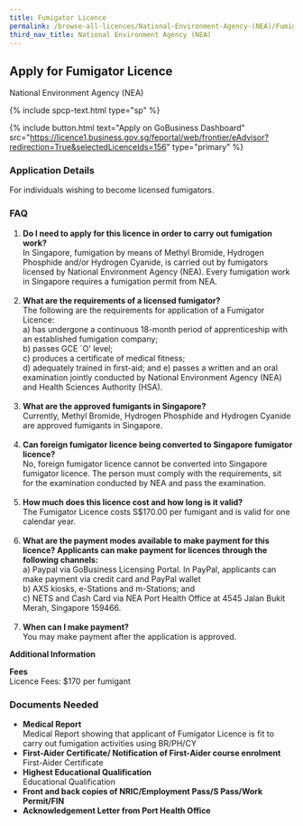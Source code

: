 ```yaml
---
title: Fumigator Licence
permalink: /browse-all-licences/National-Environment-Agency-(NEA)/Fumigator-Licence
third_nav_title: National Environment Agency (NEA)
---
```


## Apply for Fumigator Licence

National Environment Agency (NEA)

{% include spcp-text.html type="sp" %}

{% include button.html text="Apply on GoBusiness Dashboard" src="https://licence1.business.gov.sg/feportal/web/frontier/eAdvisor?redirection=True&selectedLicenceIds=156" type="primary" %}

### Application Details

<p>For individuals wishing to become licensed fumigators.</p>
<h3>FAQ</h3>
<ol>
<li><strong>Do I need to apply for this licence in order to carry out fumigation work?</strong><br />In Singapore, fumigation by means of Methyl Bromide, Hydrogen Phosphide and/or Hydrogen Cyanide, is carried out by fumigators licensed by National Environment Agency (NEA). Every fumigation work in Singapore requires a fumigation permit from NEA.<br /><br /></li>
<li><strong>What are the requirements of a licensed fumigator?</strong><br />The following are the requirements for application of a Fumigator Licence:<br />a) has undergone a continuous 18-month period of apprenticeship with an established fumigation company;<br />b) passes GCE `O' level;<br />c) produces a certificate of medical fitness;<br />d) adequately trained in first-aid; and e) passes a written and an oral examination jointly conducted by National Environment Agency (NEA) and Health Sciences Authority (HSA).<br /><br /></li>
<li><strong> What are the approved fumigants in Singapore?</strong><br />Currently, Methyl Bromide, Hydrogen Phosphide and Hydrogen Cyanide are approved fumigants in Singapore.<br /><br /></li>
<li><strong>Can foreign fumigator licence being converted to Singapore fumigator licence?</strong><br />No, foreign fumigator licence cannot be converted into Singapore fumigator licence. The person must comply with the requirements, sit for the examination conducted by NEA and pass the examination.<br /><br /></li>
<li><strong>How much does this licence cost and how long is it valid?</strong><br />The Fumigator Licence costs S$170.00 per fumigant and is valid for one calendar year.<br /><br /></li>
<li><strong>What are the payment modes available to make payment for this licence? Applicants can make payment for licences through the following channels:</strong><br />a) Paypal via GoBusiness Licensing Portal. In PayPal, applicants can make payment via credit card and PayPal wallet<br />b) AXS kiosks, e-Stations and m-Stations; and<br />c) NETS and Cash Card via NEA Port Health Office at 4545 Jalan Bukit Merah, Singapore 159466.<br /><br /></li>
<li><strong>When can I make payment?</strong><br />You may make payment after the application is approved.</li>
</ol>

**Additional Information**

<p><strong>Fees</strong><br />Licence Fees: $170 per fumigant</p>

### Documents Needed

<ul>
<li><strong>Medical Report</strong><br />Medical Report showing that applicant of Fumigator Licence is fit to carry out fumigation activities using BR/PH/CY</li>
<li><strong>First-Aider Certificate/ Notification of First-Aider course enrolment</strong><br />First-Aider Certificate</li>
<li><strong>Highest Educational Qualification</strong><br />Educational Qualification</li>
<li><strong>Front and back copies of NRIC/Employment Pass/S Pass/Work Permit/FIN</strong></li>
<li><strong>Acknowledgement Letter from Port Health Office</strong></li>
</ul>

